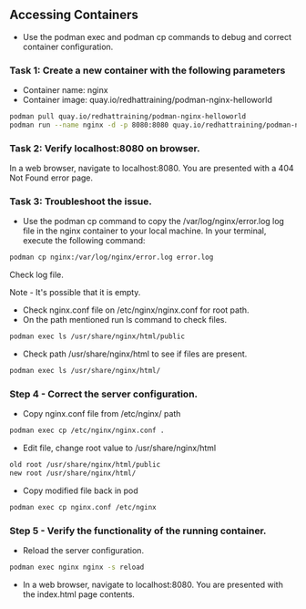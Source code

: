 ## Accessing Containers

* Use the podman exec and podman cp commands to debug and correct container
configuration.

### Task 1: Create a new container with the following parameters
* Container name: nginx
* Container image: quay.io/redhattraining/podman-nginx-helloworld

```Bash
podman pull quay.io/redhattraining/podman-nginx-helloworld
podman run --name nginx -d -p 8080:8080 quay.io/redhattraining/podman-nginx-helloworld
```

### Task 2: Verify localhost:8080 on browser.
In a web browser, navigate to localhost:8080. You are presented with a 404 Not
Found error page.

### Task 3: Troubleshoot the issue.

* Use the podman cp command to copy the /var/log/nginx/error.log log file in
  the nginx container to your local machine.
  In your terminal, execute the following command:
```Bash
podman cp nginx:/var/log/nginx/error.log error.log
```
  Check log file. 

  Note - It's possible that it is empty.

* Check nginx.conf file on /etc/nginx/nginx.conf for root path.
* On the path mentioned run ls command to check files.
```bash
podman exec ls /usr/share/nginx/html/public
```
* Check path /usr/share/nginx/html to see if files are present.
```bash
podman exec ls /usr/share/nginx/html/
```

### Step 4 - Correct the server configuration.

* Copy nginx.conf file from /etc/nginx/ path
```bash
podman exec cp /etc/nginx/nginx.conf .
```
* Edit file, change root value to /usr/share/nginx/html
```bash
old root /usr/share/nginx/html/public
new root /usr/share/nginx/html/
```
* Copy modified file back in pod
```bash
podman exec cp nginx.conf /etc/nginx
```

### Step 5 - Verify the functionality of the running container.

* Reload the server configuration.
```bash
podman exec nginx nginx -s reload
```

* In a web browser, navigate to localhost:8080. You are presented with the
  index.html page contents.